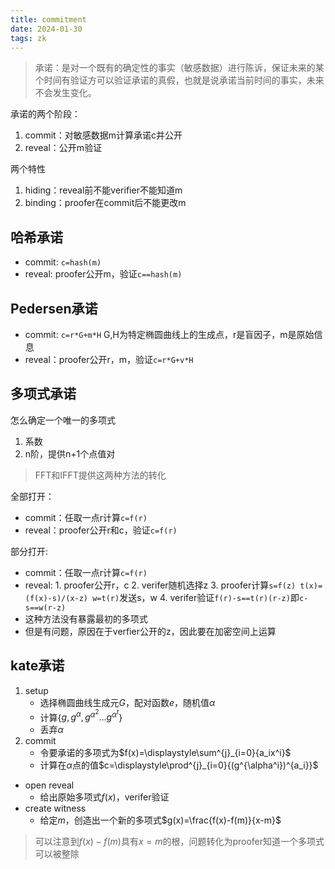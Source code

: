 ```yaml
---
title: commitment
date: 2024-01-30 
tags: zk
---
```


>承诺：是对一个既有的确定性的事实（敏感数据）进行陈诉，保证未来的某个时间有验证方可以验证承诺的真假，也就是说承诺当前时间的事实，未来不会发生变化。
<!--more-->
承诺的两个阶段：
1. commit：对敏感数据m计算承诺c并公开
2. reveal：公开m验证

两个特性
1. hiding：reveal前不能verifier不能知道m
2. binding：proofer在commit后不能更改m


## 哈希承诺
- commit: `c=hash(m)`
- reveal: proofer公开m，验证`c==hash(m)`


## Pedersen承诺
- commit: `c=r*G+m*H` G,H为特定椭圆曲线上的生成点，r是盲因子，m是原始信息
- reveal：proofer公开r，m，验证`c=r*G+v*H`

## 多项式承诺
怎么确定一个唯一的多项式
1. 系数
2. n阶，提供n+1个点值对
> FFT和IFFT提供这两种方法的转化

全部打开：
- commit：任取一点r计算`c=f(r)`
- reveal：proofer公开r和c，验证`c=f(r)`

部分打开:
- commit：任取一点r计算`c=f(r)`
- reveal: 
      1. proofer公开r，c
      2. verifer随机选择z
      3. proofer计算`s=f(z) t(x)=(f(x)-s)/(x-z) w=t(r)`发送s，w
      4. verifer验证`f(r)-s==t(r)(r-z)`即`c-s==w(r-z)`
- 这种方法没有暴露最初的多项式
- 但是有问题，原因在于verfier公开的z，因此要在加密空间上运算

## kate承诺
1. setup
   - 选择椭圆曲线生成元$G$，配对函数$e$，随机值$\alpha$
   - 计算{$g,g^\alpha,g^{\alpha^2}...g^{\alpha^t}$}
   - 丢弃$\alpha$
2. commit
   - 令要承诺的多项式为$f(x)=\displaystyle\sum^{j}_{i=0}{a_ix^i}$
   - 计算在$\alpha$点的值$c=\displaystyle\prod^{j}_{i=0}{(g^{\alpha^i})^{a_i}}$
- open reveal
   - 给出原始多项式$f(x)$，verifer验证
- create witness
   - 给定$m$，创造出一个新的多项式$g(x)=\frac{f(x)-f(m)}{x-m}$
> 可以注意到$f(x)-f(m)$具有$x=m$的根，问题转化为proofer知道一个多项式可以被整除


